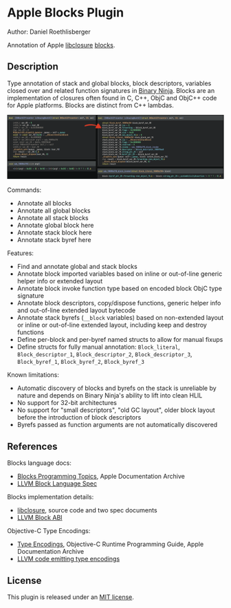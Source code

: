# Apple Blocks Plugin
Author: Daniel Roethlisberger

Annotation of Apple [libclosure](https://github.com/apple-oss-distributions/libclosure) [blocks](https://clang.llvm.org/docs/BlockLanguageSpec.html).

## Description

Type annotation of stack and global blocks, block descriptors, variables closed
over and related function signatures in [Binary Ninja](https://binary.ninja/).
Blocks are an implementation of closures often found in C, C++, ObjC and ObjC++
code for Apple platforms.  Blocks are distinct from C++ lambdas.

![Screenshot comparing before and after annotation](https://github.com/droe/binja-blocks/blob/0.4.0/.github/img/showcase.png?raw=true)

Commands:

-   Annotate all blocks
-   Annotate all global blocks
-   Annotate all stack blocks
-   Annotate global block here
-   Annotate stack block here
-   Annotate stack byref here

Features:

-   Find and annotate global and stack blocks
-   Annotate block imported variables based on inline or out-of-line
    generic helper info or extended layout
-   Annotate block invoke function type based on encoded block ObjC type
    signature
-   Annotate block descriptors, copy/dispose functions, generic helper info
    and out-of-line extended layout bytecode
-   Annotate stack byrefs (`__block` variables) based on non-extended
    layout or inline or out-of-line extended layout, including keep and
    destroy functions
-   Define per-block and per-byref named structs to allow for manual fixups
-   Define structs for fully manual annotation: `Block_literal`,
    `Block_descriptor_1`, `Block_descriptor_2`, `Block_descriptor_3`,
    `Block_byref_1`, `Block_byref_2`, `Block_byref_3`

Known limitations:

-   Automatic discovery of blocks and byrefs on the stack is unreliable by
    nature and depends on Binary Ninja's ability to lift into clean HLIL
-   No support for 32-bit architectures
-   No support for "small descriptors", "old GC layout", older block layout before
    the introduction of block descriptors
-   Byrefs passed as function arguments are not automatically discovered

## References

Blocks language docs:

-   [Blocks Programming Topics](https://developer.apple.com/library/archive/documentation/Cocoa/Conceptual/Blocks/), Apple Documentation Archive
-   [LLVM Block Language Spec](https://clang.llvm.org/docs/BlockLanguageSpec.html)

Blocks implementation details:

-   [libclosure](https://github.com/apple-oss-distributions/libclosure), source code and two spec documents
-   [LLVM Block ABI](https://clang.llvm.org/docs/Block-ABI-Apple.html)

Objective-C Type Encodings:

-   [Type Encodings](https://developer.apple.com/library/archive/documentation/Cocoa/Conceptual/ObjCRuntimeGuide/Articles/ocrtTypeEncodings.html), Objective-C Runtime Programming Guide, Apple Documentation Archive
-   [LLVM code emitting type encodings](https://github.com/llvm-mirror/clang/blob/master/lib/AST/ASTContext.cpp)

## License

This plugin is released under an [MIT license](./license).
